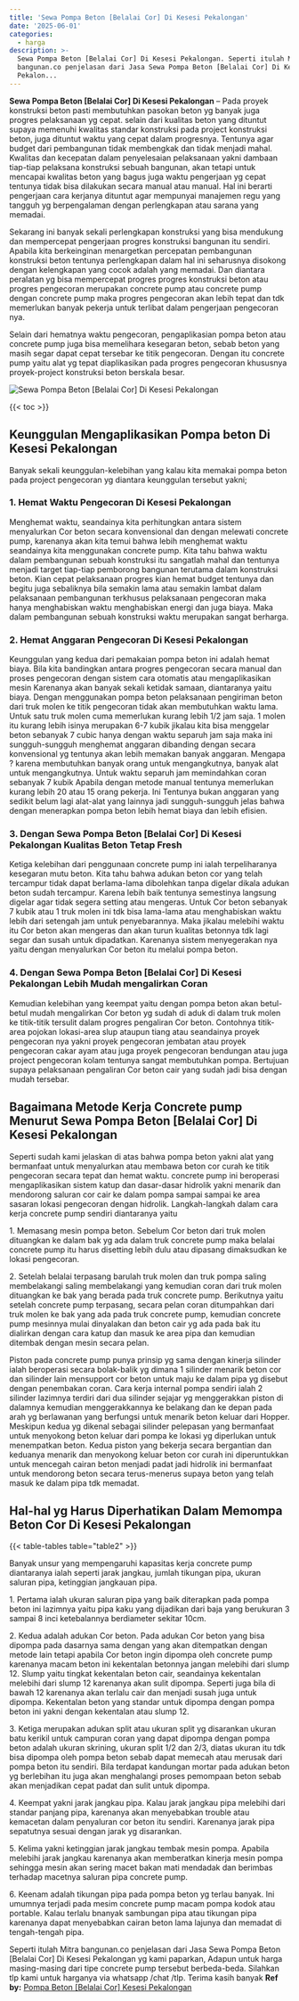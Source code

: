 ```yaml
---
title: 'Sewa Pompa Beton [Belalai Cor] Di Kesesi Pekalongan'
date: '2025-06-01'
categories:
  - harga
description: >-
  Sewa Pompa Beton [Belalai Cor] Di Kesesi Pekalongan. Seperti itulah Mitra
  bangunan.co penjelasan dari Jasa Sewa Pompa Beton [Belalai Cor] Di Kesesi
  Pekalon...
---
```


**Sewa Pompa Beton \[Belalai Cor\] Di Kesesi Pekalongan** – Pada proyek konstruksi beton pasti membutuhkan pasokan beton yg banyak juga progres pelaksanaan yg cepat. selain dari kualitas beton yang dituntut supaya memenuhi kwalitas standar konstruksi pada project konstruksi beton, juga dituntut waktu yang cepat dalam progresnya. Tentunya agar budget dari pembangunan tidak membengkak dan tidak menjadi mahal. Kwalitas dan kecepatan dalam penyelesaian pelaksanaan yakni dambaan tiap-tiap pelaksana konstruksi sebuah bangunan, akan tetapi untuk mencapai kwalitas beton yang bagus juga waktu pengerjaan yg cepat tentunya tidak bisa dilakukan secara manual atau manual. Hal ini berarti pengerjaan cara kerjanya dituntut agar mempunyai manajemen regu yang tangguh yg berpengalaman dengan perlengkapan atau sarana yang memadai.

Sekarang ini banyak sekali perlengkapan konstruksi yang bisa mendukung dan mempercepat pengerjaan progres konstruksi bangunan itu sendiri. Apabila kita berkeinginan menargetkan percepatan pembangunan konstruksi beton tentunya perlengkapan dalam hal ini seharusnya disokong dengan kelengkapan yang cocok adalah yang memadai. Dan diantara peralatan yg bisa mempercepat progres progres konstruksi beton atau progres pengecoran merupakan concrete pump atau concrete pump dengan concrete pump maka progres pengecoran akan lebih tepat dan tdk memerlukan banyak pekerja untuk terlibat dalam pengerjaan pengecoran nya.

Selain dari hematnya waktu pengecoran, pengaplikasian pompa beton atau concrete pump juga bisa memelihara kesegaran beton, sebab beton yang masih segar dapat cepat tersebar ke titik pengecoran. Dengan itu concrete pump yaitu alat yg tepat diaplikasikan pada progres pengecoran khususnya proyek-project konstruksi beton berskala besar.

![Sewa Pompa Beton [Belalai Cor] Di Kesesi Pekalongan](/images/sewa-concrete-pump-17.png)

{{< toc >}}

## Keunggulan Mengaplikasikan Pompa beton Di Kesesi Pekalongan

Banyak sekali keunggulan-kelebihan yang kalau kita memakai pompa beton pada project pengecoran yg diantara keunggulan tersebut yakni;

### 1\. Hemat Waktu Pengecoran Di Kesesi Pekalongan

Menghemat waktu, seandainya kita perhitungkan antara sistem menyalurkan Cor beton secara konvensional dan dengan melewati concrete pump, karenanya akan kita temui bahwa lebih menghemat waktu seandainya kita menggunakan concrete pump. Kita tahu bahwa waktu dalam pembangunan sebuah konstruksi itu sangatlah mahal dan tentunya menjadi target tiap-tiap pemborong bangunan terutama dalam konstruksi beton. Kian cepat pelaksanaan progres kian hemat budget tentunya dan begitu juga sebaliknya bila semakin lama atau semakin lambat dalam pelaksanaan pembangunan terkhusus pelaksanaan pengecoran maka hanya menghabiskan waktu menghabiskan energi dan juga biaya. Maka dalam pembangunan sebuah konstruksi waktu merupakan sangat berharga.

### 2\. Hemat Anggaran Pengecoran Di Kesesi Pekalongan

Keunggulan yang kedua dari pemakaian pompa beton ini adalah hemat biaya. Bila kita bandingkan antara progres pengecoran secara manual dan proses pengecoran dengan sistem cara otomatis atau mengaplikasikan mesin Karenanya akan banyak sekali ketidak samaan, diantaranya yaitu biaya. Dengan menggunakan pompa beton pelaksanaan pengiriman beton dari truk molen ke titik pengecoran tidak akan membutuhkan waktu lama. Untuk satu truk molen cuma memerlukan kurang lebih 1/2 jam saja. 1 molen itu kurang lebih isinya merupakan 6-7 kubik jikalau kita bisa menggelar beton sebanyak 7 cubic hanya dengan waktu separuh jam saja maka ini sungguh-sungguh menghemat anggaran dibanding dengan secara konvensional yg tentunya akan lebih memakan banyak anggaran. Mengapa ? karena membutuhkan banyak orang untuk mengangkutnya, banyak alat untuk mengangkutnya. Untuk waktu separuh jam memindahkan coran sebanyak 7 kubik Apabila dengan metode manual tentunya memerlukan kurang lebih 20 atau 15 orang pekerja. Ini Tentunya bukan anggaran yang sedikit belum lagi alat-alat yang lainnya jadi sungguh-sungguh jelas bahwa dengan menerapkan pompa beton lebih hemat biaya dan lebih efisien.

### 3\. Dengan Sewa Pompa Beton \[Belalai Cor\] Di Kesesi Pekalongan Kualitas Beton Tetap Fresh

Ketiga kelebihan dari penggunaan concrete pump ini ialah terpeliharanya kesegaran mutu beton. Kita tahu bahwa adukan beton cor yang telah tercampur tidak dapat berlama-lama dibolehkan tanpa digelar dikala adukan beton sudah tercampur. Karena lebih baik tentunya semestinya langsung digelar agar tidak segera setting atau mengeras. Untuk Cor beton sebanyak 7 kubik atau 1 truk molen ini tdk bisa lama-lama atau menghabiskan waktu lebih dari setengah jam untuk penyebarannya. Maka jikalau melebihi waktu itu Cor beton akan mengeras dan akan turun kualitas betonnya tdk lagi segar dan susah untuk dipadatkan. Karenanya sistem menyegerakan nya yaitu dengan menyalurkan Cor beton itu melalui pompa beton.

### 4\. Dengan Sewa Pompa Beton \[Belalai Cor\] Di Kesesi Pekalongan Lebih Mudah mengalirkan Coran

Kemudian kelebihan yang keempat yaitu dengan pompa beton akan betul-betul mudah mengalirkan Cor beton yg sudah di aduk di dalam truk molen ke titik-titik tersulit dalam progres pengaliran Cor beton. Contohnya titik-area pojokan lokasi-area slup ataupun tiang atau seandainya proyek pengecoran nya yakni proyek pengecoran jembatan atau proyek pengecoran cakar ayam atau juga proyek pengecoran bendungan atau juga project pengecoran kolam tentunya sangat membutuhkan pompa. Bertujuan supaya pelaksanaan pengaliran Cor beton cair yang sudah jadi bisa dengan mudah tersebar.

## Bagaimana Metode Kerja Concrete pump Menurut Sewa Pompa Beton \[Belalai Cor\] Di Kesesi Pekalongan

Seperti sudah kami jelaskan di atas bahwa pompa beton yakni alat yang bermanfaat untuk menyalurkan atau membawa beton cor curah ke titik pengecoran secara tepat dan hemat waktu. concrete pump ini beroperasi mengaplikasikan sistem katup dan dasar-dasar hidrolik yakni menarik dan mendorong saluran cor cair ke dalam pompa sampai sampai ke area sasaran lokasi pengecoran dengan hidrolik. Langkah-langkah dalam cara kerja concrete pump sendiri diantaranya yaitu

1\. Memasang mesin pompa beton. Sebelum Cor beton dari truk molen dituangkan ke dalam bak yg ada dalam truk concrete pump maka belalai concrete pump itu harus disetting lebih dulu atau dipasang dimaksudkan ke lokasi pengecoran.

2\. Setelah belalai terpasang barulah truk molen dan truk pompa saling membelakangi saling membelakangi yang kemudian coran dari truk molen dituangkan ke bak yang berada pada truk concrete pump. Berikutnya yaitu setelah concrete pump terpasang, secara pelan coran ditumpahkan dari truk molen ke bak yang ada pada truk concrete pump, kemudian concrete pump mesinnya mulai dinyalakan dan beton cair yg ada pada bak itu dialirkan dengan cara katup dan masuk ke area pipa dan kemudian ditembak dengan mesin secara pelan.

Piston pada concrete pump punya prinsip yg sama dengan kinerja silinder ialah beroperasi secara bolak-balik yg dimana 1 silinder menarik beton cor dan silinder lain mensupport cor beton untuk maju ke dalam pipa yg disebut dengan penembakan coran. Cara kerja internal pompa sendiri ialah 2 silinder lazimnya terdiri dari dua silinder sejajar yg menggerakkan piston di dalamnya kemudian menggerakkannya ke belakang dan ke depan pada arah yg berlawanan yang berfungsi untuk menarik beton keluar dari Hopper. Meskipun kedua yg dikenal sebagai silinder pelepasan yang bermanfaat untuk menyokong beton keluar dari pompa ke lokasi yg diperlukan untuk menempatkan beton. Kedua piston yang bekerja secara bergantian dan keduanya menarik dan menyokong keluar beton cor curah ini diperuntukkan untuk mencegah cairan beton menjadi padat jadi hidrolik ini bermanfaat untuk mendorong beton secara terus-menerus supaya beton yang telah masuk ke dalam pipa tdk memadat.

## Hal-hal yg Harus Diperhatikan Dalam Memompa Beton Cor Di Kesesi Pekalongan

{{< table-tables table="table2" >}}

Banyak unsur yang mempengaruhi kapasitas kerja concrete pump diantaranya ialah seperti jarak jangkau, jumlah tikungan pipa, ukuran saluran pipa, ketinggian jangkauan pipa.

1\. Pertama ialah ukuran saluran pipa yang baik diterapkan pada pompa beton ini lazimnya yaitu pipa kaku yang dijadikan dari baja yang berukuran 3 sampai 8 inci ketebalannya berdiameter sekitar 10cm.

2\. Kedua adalah adukan Cor beton. Pada adukan Cor beton yang bisa dipompa pada dasarnya sama dengan yang akan ditempatkan dengan metode lain tetapi apabila Cor beton ingin dipompa oleh concrete pump karenanya macam beton ini kekentalan betonnya jangan melebihi dari slump 12. Slump yaitu tingkat kekentalan beton cair, seandainya kekentalan melebihi dari slump 12 karenanya akan sulit dipompa. Seperti juga bila di bawah 12 karenanya akan terlalu cair dan menjadi susah juga untuk dipompa. Kekentalan beton yang standar untuk dipompa dengan pompa beton ini yakni dengan kekentalan atau slump 12.

3\. Ketiga merupakan adukan split atau ukuran split yg disarankan ukuran batu kerikil untuk campuran coran yang dapat dipompa dengan pompa beton adalah ukuran skrining, ukuran split 1/2 dan 2/3, diatas ukuran itu tdk bisa dipompa oleh pompa beton sebab dapat memecah atau merusak dari pompa beton itu sendiri. Bila terdapat kandungan mortar pada adukan beton yg berlebihan itu juga akan menghalangi proses pemompaan beton sebab akan menjadikan cepat padat dan sulit untuk dipompa.

4\. Keempat yakni jarak jangkau pipa. Kalau jarak jangkau pipa melebihi dari standar panjang pipa, karenanya akan menyebabkan trouble atau kemacetan dalam penyaluran cor beton itu sendiri. Karenanya jarak pipa sepatutnya sesuai dengan jarak yg disarankan.

5\. Kelima yakni ketinggian jarak jangkau tembak mesin pompa. Apabila melebihi jarak jangkau karenanya akan memberatkan kinerja mesin pompa sehingga mesin akan sering macet bakan mati mendadak dan berimbas terhadap macetnya saluran pipa concrete pump.

6\. Keenam adalah tikungan pipa pada pompa beton yg terlau banyak. Ini umumnya terjadi pada mesim concrete pump macam pompa kodok atau portable. Kalau terlalu bnanyak sambungan pipa atau tikungan pipa karenanya dapat menyebabkan cairan beton lama lajunya dan memadat di tengah-tengah pipa.

Seperti itulah Mitra bangunan.co penjelasan dari Jasa Sewa Pompa Beton \[Belalai Cor\] Di Kesesi Pekalongan yg kami paparkan, Adapun untuk harga masing-masing dari tipe concrete pump tersebut berbeda-beda. Silahkan tlp kami untuk harganya via whatsapp /chat /tlp. Terima kasih banyak
**Ref by:** [Pompa Beton [Belalai Cor] Kesesi Pekalongan](https://id.wikipedia.org/wiki/Pompa)
